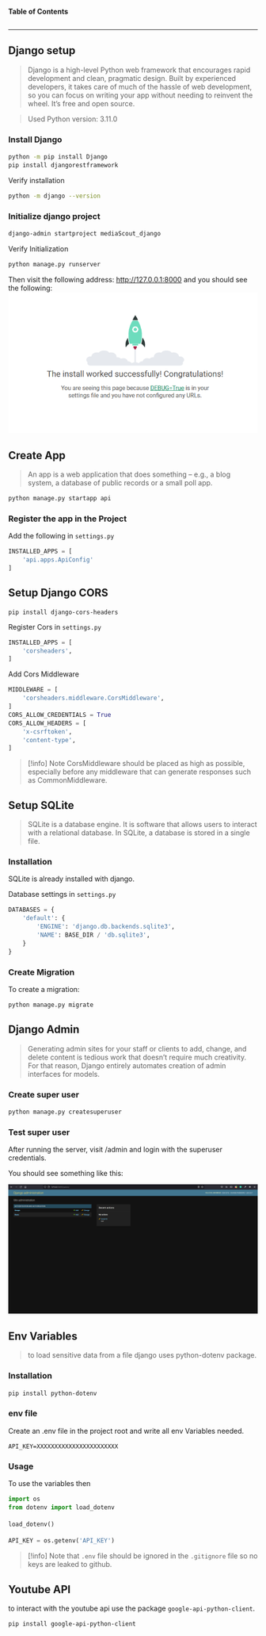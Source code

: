 **Table of Contents**

```toc

```
---
## Django setup

> Django is a high-level Python web framework that encourages rapid development and clean, pragmatic design. Built by experienced developers, it takes care of much of the hassle of web development, so you can focus on writing your app without needing to reinvent the wheel. It’s free and open source.

> Used Python version: 3.11.0

### Install Django

```bash
python -m pip install Django
pip install djangorestframework
```
Verify installation
```bash
python -m django --version
```

### Initialize django project
```bash
django-admin startproject mediaScout_django
```
Verify Initialization
```bash
python manage.py runserver
```
Then visit the following address: http://127.0.0.1:8000 and you should see the following:
![django Startup](/images/djangoStartup.png)

## Create App

> An app is a web application that does something – e.g., a blog system, a database of public records or a small poll app.

```bash
python manage.py startapp api
```


### Register the app in the Project
Add the following in `settings.py`
```py
INSTALLED_APPS = [
    'api.apps.ApiConfig'
]
```

## Setup Django CORS

```
pip install django-cors-headers
```
Register Cors in `settings.py`

```py
INSTALLED_APPS = [
    'corsheaders',
]
```
Add Cors Middleware
```py
MIDDLEWARE = [
    'corsheaders.middleware.CorsMiddleware',
]
CORS_ALLOW_CREDENTIALS = True
CORS_ALLOW_HEADERS = [
    'x-csrftoken',
    'content-type',
]
```

> [!info] Note
> CorsMiddleware should be placed as high as possible, especially before any middleware that can generate responses such as CommonMiddleware.

## Setup SQLite

> SQLite is a database engine. It is software that allows users to interact with a relational database. In SQLite, a database is stored in a single file.
  
### Installation
SQLite is already installed with django.

Database settings in `settings.py`

```py
DATABASES = {
    'default': {
        'ENGINE': 'django.db.backends.sqlite3',
        'NAME': BASE_DIR / 'db.sqlite3',
    }
}
```

### Create Migration

To create a migration:
```bash
python manage.py migrate
```

## Django Admin

> Generating admin sites for your staff or clients to add, change, and delete content is tedious work that doesn’t require much creativity. For that reason, Django entirely automates creation of admin interfaces for models.

### Create super user

```bash
python manage.py createsuperuser
```

### Test super user

After running the server, visit /admin and login with the superuser credentials.

You should see something like this:

![django Admin page](/images/djangoAdminPage.png)

## Env Variables

> to load sensitive data from a file django uses python-dotenv package.

### Installation

```bash
pip install python-dotenv
```

### env file

Create an .env file in the project root and write all env Variables needed.

```env
API_KEY=XXXXXXXXXXXXXXXXXXXXXXX
```

### Usage

To use the variables then

```py
import os
from dotenv import load_dotenv

load_dotenv()

API_KEY = os.getenv('API_KEY')
```

> [!info] Note
> that `.env` file should be ignored in the `.gitignore` file so no keys are leaked to github.

## Youtube API

to interact with the youtube api use the package `google-api-python-client`.

```bash
pip install google-api-python-client
```